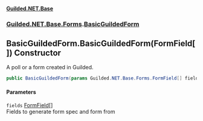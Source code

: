 
#### [Guilded.NET.Base](index 'index')
### [Guilded.NET.Base.Forms](index#Guilded_NET_Base_Forms 'Guilded.NET.Base.Forms').[BasicGuildedForm](BasicGuildedForm 'Guilded.NET.Base.Forms.BasicGuildedForm')
## BasicGuildedForm.BasicGuildedForm(FormField[]) Constructor
A poll or a form created in Guilded.  
```csharp
public BasicGuildedForm(params Guilded.NET.Base.Forms.FormField[] fields);
```

#### Parameters
<a name='Guilded_NET_Base_Forms_BasicGuildedForm_BasicGuildedForm(Guilded_NET_Base_Forms_FormField__)_fields'></a>
`fields` [FormField](FormField 'Guilded.NET.Base.Forms.FormField')[[]](https://docs.microsoft.com/en-us/dotnet/api/System.Array 'System.Array')  
Fields to generate form spec and form from
  
